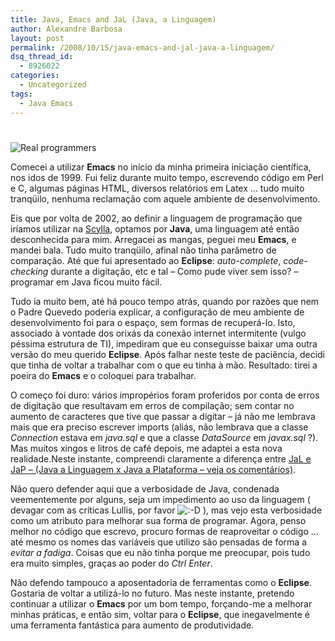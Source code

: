 ```yaml
---
title: Java, Emacs and JaL (Java, a Linguagem)
author: Alexandre Barbosa
layout: post
permalink: /2008/10/15/java-emacs-and-jal-java-a-linguagem/
dsq_thread_id:
  - 8926022
categories:
  - Uncategorized
tags:
  - Java Emacs
---
```

# 

![Real programmers][1]

 [1]: http://imgs.xkcd.com/comics/real_programmers.png

Comecei a utilizar **Emacs** no início da minha primeira iniciação científica, nos idos de 1999. Fui feliz durante muito tempo, escrevendo código em Perl e C, algumas páginas HTML, diversos relatórios em Latex … tudo muito tranqüilo, nenhuma reclamação com aquele ambiente de desenvolvimento.

Eis que por volta de 2002, ao definir a linguagem de programação que iríamos utilizar na [Scylla][2], optamos por **Java**, uma linguagem até então desconhecida para mim. Arregacei as mangas, peguei meu **Emacs**, e mandei bala. Tudo muito tranqüilo, afinal não tinha parâmetro de comparação. Até que fui apresentado ao **Eclipse**: *auto-complete*, *code-checking* durante a digitação, etc e tal – Como pude viver sem isso? – programar em Java ficou muito fácil.

 [2]: http://www.scylla.com.br

Tudo ia muito bem, até há pouco tempo atrás, quando por razões que nem o Padre Quevedo poderia explicar, a configuração de meu ambiente de desenvolvimento foi para o espaço, sem formas de recuperá-lo. Isto, associado à vontade dos orixás da conexão internet intermitente (vulgo péssima estrutura de TI), impediram que eu conseguisse baixar uma outra versão do meu querido **Eclipse**. Após falhar neste teste de paciência, decidi que tinha de voltar a trabalhar com o que eu tinha à mão. Resultado: tirei a poeira do **Emacs** e o coloquei para trabalhar.

O começo foi duro: vários impropérios foram proferidos por conta de erros de digitação que resultavam em erros de compilação; sem contar no aumento de caracteres que tive que passar a digitar – já não me lembrava mais que era preciso escrever imports (aliás, não lembrava que a classe *Connection* estava em *java.sql* e que a classe *DataSource* em *javax.sql* ?). Mas muitos xingos e litros de café depois, me adaptei a esta nova realidade.Neste instante, compreendi claramente a diferença entre [JaL e JaP – (Java a Linguagem x Java a Plataforma – veja os comentários)][3].

 [3]: http://log4dev.com/2007/09/27/viva-a-diversidade/

Não quero defender aqui que a verbosidade de Java, condenada veementemente por alguns, seja um impedimento ao uso da linguagem ( devagar com as críticas Lullis, por favor ![:-D][4] ), mas vejo esta verbosidade como um atributo para melhorar sua forma de programar. Agora, penso melhor no código que escrevo, procuro formas de reaproveitar o código … até mesmo os nomes das variáveis que utilizo são pensadas de forma a *evitar a fadiga*. Coisas que eu não tinha porque me preocupar, pois tudo era muito simples, graças ao poder do *Ctrl Enter*.

 [4]: http://log4dev.com/wp-includes/images/smilies/icon_biggrin.gif

Não defendo tampouco a aposentadoria de ferramentas como o **Eclipse**. Gostaria de voltar a utilizá-lo no futuro. Mas neste instante, pretendo continuar a utilizar o **Emacs** por um bom tempo, forçando-me a melhorar minhas práticas, e então sim, voltar para o **Eclipse**, que inegavelmente é uma ferramenta fantástica para aumento de produtividade.